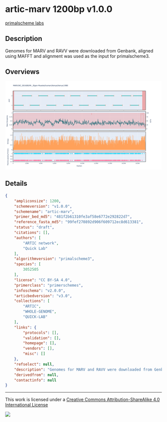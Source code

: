 # artic-marv 1200bp v1.0.0

[primalscheme labs](https://labs.primalscheme.com/detail/artic-marv/1200/v1.0.0)

## Description

Genomes for MARV and RAVV were downloaded from Genbank, aligned using MAFFT and alignment was used as the input for primalscheme3.

## Overviews

![plot.png](work/plot.png)

## Details

```json
{
    "ampliconsize": 1200,
    "schemeversion": "v1.0.0",
    "schemename": "artic-marv",
    "primer_bed_md5": "481f2b61310fe3af58e6772e292822d7",
    "reference_fasta_md5": "99fef270892d906f609712ec8d613381",
    "status": "draft",
    "citations": [],
    "authors": [
        "ARTIC network",
        "Quick Lab"
    ],
    "algorithmversion": "primalscheme3",
    "species": [
        3052505
    ],
    "license": "CC BY-SA 4.0",
    "primerclass": "primerschemes",
    "infoschema": "v2.0.0",
    "articbedversion": "v3.0",
    "collections": [
        "ARTIC",
        "WHOLE-GENOME",
        "QUICK-LAB"
    ],
    "links": {
        "protocols": [],
        "validation": [],
        "homepage": [],
        "vendors": [],
        "misc": []
    },
    "refselect": null,
    "description": "Genomes for MARV and RAVV were downloaded from Genbank, aligned using MAFFT and alignment was used as the input for primalscheme3.",
    "derivedfrom": null,
    "contactinfo": null
}
```



------------------------------------------------------------------------

This work is licensed under a [Creative Commons Attribution-ShareAlike 4.0 International License](http://creativecommons.org/licenses/by-sa/4.0/) 

![](https://i.creativecommons.org/l/by-sa/4.0/88x31.png)